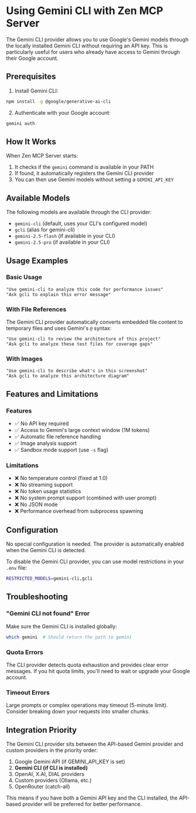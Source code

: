 # Using Gemini CLI with Zen MCP Server

The Gemini CLI provider allows you to use Google's Gemini models through the locally installed Gemini CLI without requiring an API key. This is particularly useful for users who already have access to Gemini through their Google account.

## Prerequisites

1. Install Gemini CLI:
```bash
npm install -g @google/generative-ai-cli
```

2. Authenticate with your Google account:
```bash
gemini auth
```

## How It Works

When Zen MCP Server starts:
1. It checks if the `gemini` command is available in your PATH
2. If found, it automatically registers the Gemini CLI provider
3. You can then use Gemini models without setting a `GEMINI_API_KEY`

## Available Models

The following models are available through the CLI provider:
- `gemini-cli` (default, uses your CLI's configured model)
- `gcli` (alias for gemini-cli)
- `gemini-2.5-flash` (if available in your CLI)
- `gemini-2.5-pro` (if available in your CLI)

## Usage Examples

### Basic Usage
```
"Use gemini-cli to analyze this code for performance issues"
"Ask gcli to explain this error message"
```

### With File References
The Gemini CLI provider automatically converts embedded file content to temporary files and uses Gemini's `@` syntax:
```
"Use gemini-cli to review the architecture of this project"
"Ask gcli to analyze these test files for coverage gaps"
```

### With Images
```
"Use gemini-cli to describe what's in this screenshot"
"Ask gcli to analyze this architecture diagram"
```

## Features and Limitations

### Features
- ✅ No API key required
- ✅ Access to Gemini's large context window (1M tokens)
- ✅ Automatic file reference handling
- ✅ Image analysis support
- ✅ Sandbox mode support (use `-s` flag)

### Limitations
- ❌ No temperature control (fixed at 1.0)
- ❌ No streaming support
- ❌ No token usage statistics
- ❌ No system prompt support (combined with user prompt)
- ❌ No JSON mode
- ❌ Performance overhead from subprocess spawning

## Configuration

No special configuration is needed. The provider is automatically enabled when the Gemini CLI is detected.

To disable the Gemini CLI provider, you can use model restrictions in your `.env` file:
```bash
RESTRICTED_MODELS=gemini-cli,gcli
```

## Troubleshooting

### "Gemini CLI not found" Error
Make sure the Gemini CLI is installed globally:
```bash
which gemini  # Should return the path to gemini
```

### Quota Errors
The CLI provider detects quota exhaustion and provides clear error messages. If you hit quota limits, you'll need to wait or upgrade your Google account.

### Timeout Errors
Large prompts or complex operations may timeout (5-minute limit). Consider breaking down your requests into smaller chunks.

## Integration Priority

The Gemini CLI provider sits between the API-based Gemini provider and custom providers in the priority order:
1. Google Gemini API (if GEMINI_API_KEY is set)
2. **Gemini CLI (if CLI is installed)**
3. OpenAI, X.AI, DIAL providers
4. Custom providers (Ollama, etc.)
5. OpenRouter (catch-all)

This means if you have both a Gemini API key and the CLI installed, the API-based provider will be preferred for better performance.